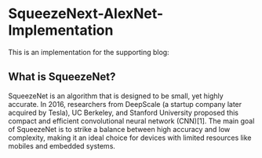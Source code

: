 # SqueezeNext-AlexNet-Implementation

This is an implementation for the supporting blog: <link here>

## What is SqueezeNet?

SqueezeNet is an algorithm that is designed to be small, yet highly accurate. In 2016, researchers from DeepScale (a startup company later acquired by Tesla), UC Berkeley, and Stanford University proposed this compact and efficient convolutional neural network (CNN)[1]. The main goal of SqueezeNet is to strike a balance between high accuracy and low complexity, making it an ideal choice for devices with limited resources like mobiles and embedded systems.
